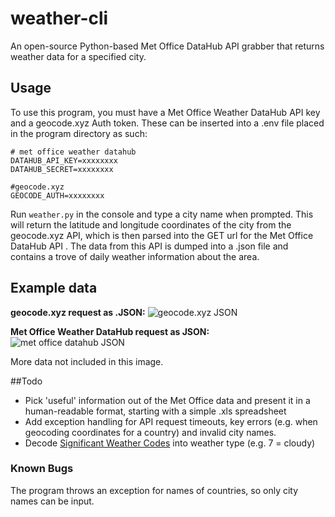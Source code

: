 # weather-cli
An open-source Python-based Met Office DataHub API grabber that returns 
weather data for a specified city.

## Usage
To use this program, you must have a Met Office Weather DataHub API key and
a geocode.xyz Auth token. These can be inserted into a .env file placed 
in the program directory as such:
```
# met office weather datahub
DATAHUB_API_KEY=xxxxxxxx
DATAHUB_SECRET=xxxxxxxx

#geocode.xyz
GEOCODE_AUTH=xxxxxxxx
```
Run `weather.py` in the console and type a city name when prompted. This will return the 
latitude and longitude coordinates of the city from the geocode.xyz API, which is then parsed into 
the GET url for the Met Office DataHub API . The data from this API is dumped into a .json file 
and contains a trove of daily weather information about the area.

## Example data

**geocode.xyz request as .JSON:**
![geocode.xyz JSON](https://corndog.s-ul.eu/l57ZgJ4i)

**Met Office Weather DataHub request as JSON:**
![met office datahub JSON](https://corndog.s-ul.eu/a4u1qsRi)

More data not included in this image.

##Todo

- Pick 'useful' information out of the Met Office data and present it in a 
human-readable format, starting with a simple .xls spreadsheet
- Add exception handling for API request timeouts, key errors (e.g. when geocoding
coordinates for a country) and invalid city names.
- Decode [Significant Weather Codes](https://www.metoffice.gov.uk/services/data/datapoint/code-definitions) into weather type (e.g. 7 = cloudy)

### Known Bugs

The program throws an exception for names of countries, so only city names 
can be input.
